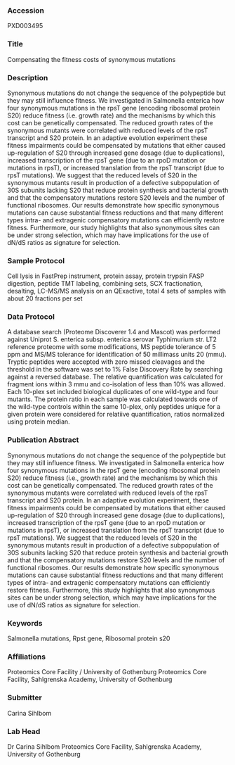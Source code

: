 ### Accession
PXD003495

### Title
Compensating the fitness costs of synonymous mutations

### Description
Synonymous mutations do not change the sequence of the polypeptide but they  may still influence fitness. We investigated in Salmonella enterica how four synonymous mutations in the rpsT gene (encoding ribosomal protein S20) reduce fitness (i.e. growth rate) and the mechanisms by which this cost can be genetically compensated. The reduced growth rates of the synonymous mutants  were correlated with reduced levels of the rpsT transcript and S20 protein. In an  adaptive evolution experiment these fitness impairments could be compensated  by mutations that either caused up-regulation of S20 through increased gene  dosage (due to duplications), increased transcription of the rpsT gene (due to an  rpoD mutation or mutations in rpsT), or increased translation from the rpsT  transcript (due to rpsT mutations). We suggest that the reduced levels of S20 in  the synonymous mutants result in production of a defective subpopulation of  30S subunits lacking S20 that reduce protein synthesis and bacterial growth and that the compensatory mutations restore S20 levels and the number of  functional ribosomes. Our results demonstrate how specific synonymous mutations can cause substantial fitness reductions and that many different types  intra- and extragenic compensatory mutations can efficiently restore fitness. Furthermore, our study highlights that also synonymous sites can be under strong selection, which may have implications for the use of dN/dS ratios as  signature for selection.

### Sample Protocol
Cell lysis in FastPrep instrument, protein assay, protein trypsin FASP digestion, peptide TMT labeling, combining sets, SCX fractionation, desalting, LC-MS/MS analysis on an QExactive, total 4 sets of samples with about 20 fractions per set

### Data Protocol
A database search (Proteome Discoverer 1.4 and Mascot) was performed against Uniprot S. enterica subsp. enterica serovar  Typhimurium str. LT2 reference proteome with some modifications, MS peptide tolerance of 5 ppm and MS/MS tolerance for identification of 50 millimass units 20 (mmu). Tryptic peptides were accepted with zero missed cleavages and the threshold in the software was set to 1% False Discovery Rate by searching against a reversed database. The relative quantification was calculated for fragment ions within 3 mmu and co-isolation of less than 10% was allowed. Each  10-plex set included biological duplicates of one wild-type and four mutants. The protein ratio in each sample was calculated towards one of the wild-type controls within the same 10-plex, only peptides unique for a given protein were considered for relatiive quantification, ratios normalized using protein median.

### Publication Abstract
Synonymous mutations do not change the sequence of the polypeptide but they may still influence fitness. We investigated in Salmonella enterica how four synonymous mutations in the rpsT gene (encoding ribosomal protein S20) reduce fitness (i.e., growth rate) and the mechanisms by which this cost can be genetically compensated. The reduced growth rates of the synonymous mutants were correlated with reduced levels of the rpsT transcript and S20 protein. In an adaptive evolution experiment, these fitness impairments could be compensated by mutations that either caused up-regulation of S20 through increased gene dosage (due to duplications), increased transcription of the rpsT gene (due to an rpoD mutation or mutations in rpsT), or increased translation from the rpsT transcript (due to rpsT mutations). We suggest that the reduced levels of S20 in the synonymous mutants result in production of a defective subpopulation of 30S subunits lacking S20 that reduce protein synthesis and bacterial growth and that the compensatory mutations restore S20 levels and the number of functional ribosomes. Our results demonstrate how specific synonymous mutations can cause substantial fitness reductions and that many different types of intra- and extragenic compensatory mutations can efficiently restore fitness. Furthermore, this study highlights that also synonymous sites can be under strong selection, which may have implications for the use of dN/dS ratios as signature for selection.

### Keywords
Salmonella mutations, Rpst gene, Ribosomal protein s20

### Affiliations
Proteomics Core Facility / University of Gothenburg
Proteomics Core Facility, Sahlgrenska Academy, University of Gothenburg

### Submitter
Carina Sihlbom

### Lab Head
Dr Carina Sihlbom
Proteomics Core Facility, Sahlgrenska Academy, University of Gothenburg


